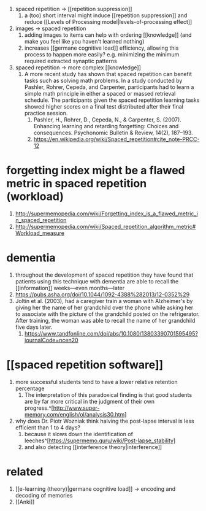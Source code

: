1. spaced repetition → [[repetition suppression]]
	1. a (too) short interval might induce [[repetition suppression]] and reduce [[Levels of Processing model|levels-of-processing effect]]
2. images → spaced repetition
	1. adding images to items can help with ordering [[knowledge]] (and make you feel like you haven't learned nothing)
	2. increases [[germane cognitive load]] efficiency, allowing this process to happen more easily? e.g. minimizing the minimum required extracted synaptic patterns
3. spaced repetition → more complex [[knowledge]]
	1. A more recent study has shown that spaced repetition can benefit tasks such as solving math problems. In a study conducted by Pashler, Rohrer, Cepeda, and Carpenter, participants had to learn a simple math principle in either a spaced or massed retrieval schedule. The participants given the spaced repetition learning tasks showed higher scores on a final test distributed after their final practice session.
		1.  Pashler, H., Rohrer, D., Cepeda, N., & Carpenter, S. (2007). Enhancing learning and retarding forgetting: Choices and consequences. Psychonomic Bulletin & Review, 14(2), 187–193.
		2.  https://en.wikipedia.org/wiki/Spaced_repetition#cite_note-PRCC-12

# forgetting index might be a flawed metric in spaced repetition (workload)
1. http://supermemopedia.com/wiki/Forgetting_index_is_a_flawed_metric_in_spaced_repetition
2. http://supermemopedia.com/wiki/Spaced_repetition_algorithm_metric#Workload_measure

# dementia
1. throughout the development of spaced repetition they have found that patients using this technique with dementia are able to recall the [[information]] weeks—even months—later
2. https://pubs.asha.org/doi/10.1044/1092-4388%282013/12-0352%29
3. Joltin et al. (2003), had a caregiver train a woman with Alzheimer's by giving her the name of her grandchild over the phone while asking her to associate with the picture of the grandchild posted on the refrigerator. After training, the woman was able to recall the name of her grandchild five days later.
	1. https://www.tandfonline.com/doi/abs/10.1080/13803390701595495?journalCode=ncen20

# [[spaced repetition software]]
1. more successful students tend to have a lower relative retention percentage
	1. The interpretation of this paradoxical finding is that good students are by far more critical in the judgment of their own progress.^[http://www.super-memory.com/english/ol/analysis30.htm]
2. why does Dr. Piotr Wozniak think halving the post-lapse interval is less efficient than 1 to 4 days?
	1. because it slows down the identification of leeches^[https://supermemo.guru/wiki/Post-lapse_stability]
	3. and also detecting [[interference theory|interference]]

# related
1. [[e-learning (theory)|germane cognitive load]] → encoding and decoding of memories
2. [[Anki]]